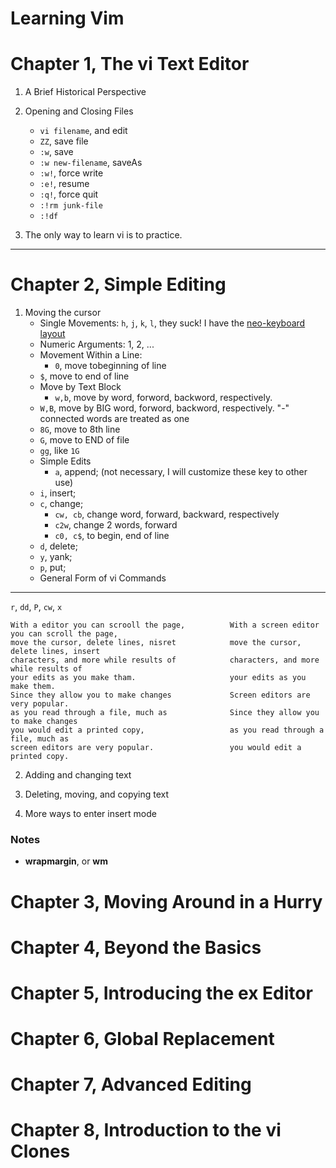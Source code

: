 Learning Vim
============


# Chapter 1, The vi Text Editor

1. A Brief Historical Perspective

2. Opening and Closing Files
    * `vi filename`, and edit
    * `ZZ`, save file
    * `:w`, save   
    * `:w new-filename`, saveAs 
    * `:w!`, force write
    * `:e!`, resume
    * `:q!`, force quit
    * `:!rm junk-file`
    * `:!df`  

3. The only way to learn vi is to practice.


---

# Chapter 2, Simple Editing

1. Moving the cursor
    * Single Movements: `h`, `j`, `k`, `l`, they suck! I have the [neo-keyboard layout][neo]   
    * Numeric Arguments: 1, 2, ...   
    * Movement Within a Line:    
        * `0`, move tobeginning of line   
	* `$`, move to end of line    
    * Move by Text Block   
        * `w,b`, move by word, forword, backword, respectively.   
	* `W,B`, move by BIG word, forword, backword, respectively. "-" connected words are treated as one    
	* `8G`, move to 8th line   
	* `G`, move to END of file    
	* `gg`, like `1G`   
    * Simple Edits   
        * `a`, append; (not necessary, I will customize these key to other use)    
	* `i`, insert;    
	* `c`, change;    
	    * `cw, cb`, change word, forward, backward, respectively   
	    * `c2w`, change 2 words, forward   
	    * `c0, c$`, to begin, end of line   
	* `d`, delete;    
	* `y`, yank;    
	* `p`, put;   
    * General Form of vi Commands    

---   

`r`, `dd`, `P`, `cw`, `x`
```
With a editor you can scrooll the page,          With a screen editor you can scroll the page,
move the cursor, delete lines, nisret            move the cursor, delete lines, insert        
characters, and more while results of            characters, and more while results of        
your edits as you make tham.                     your edits as you make them.                 
Since they allow you to make changes             Screen editors are very popular.             
as you read through a file, much as              Since they allow you to make changes         
you would edit a printed copy,                   as you read through a file, much as          
screen editors are very popular.                 you would edit a printed copy.               
```


























2. Adding and changing text

3. Deleting, moving, and copying text

4. More ways to enter insert mode







[neo]: https://github.com/district10/neo_keyboard_layout

### Notes

- **wrapmargin**, or **wm**







# Chapter 3, Moving Around in a Hurry
# Chapter 4, Beyond the Basics
# Chapter 5, Introducing the ex Editor
# Chapter 6, Global Replacement
# Chapter 7, Advanced Editing
# Chapter 8, Introduction to the vi Clones
